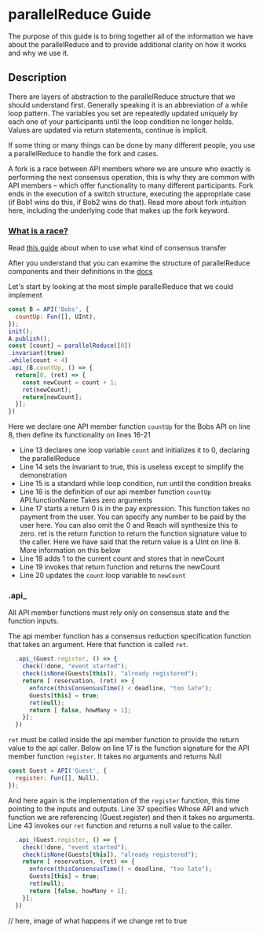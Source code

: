 # parallelReduce Guide
The purpose of this guide is to bring together all of the information we have about the parallelReduce and to provide additional clarity on how it works and why we use it.

## Description
There are layers of abstraction to the parallelReduce structure that we should understand first.  Generally speaking it is an abbreviation of a while loop pattern. The variables you set are repeatedly updated uniquely by each one of your participants until the loop condition no longer holds. Values are updated via return statements, continue is implicit.

If some thing or many things can be done by many different people, you use a parallelReduce to handle the fork and cases.

A fork is a race between API members where we are unsure who exactly is performing the next consensus operation, this is why they are common with API members – which offer functionality to many different participants. Fork ends in the execution of a switch structure, executing the appropriate case (if Bob1 wins do this, if Bob2 wins do that). Read more about fork intuition here, including the underlying code that makes up the fork keyword.

### [What is a race?](https://docs.reach.sh/rsh/step/#race)

Read [this guide](https://docs.reach.sh/guide/ctransfers/#guide-ctransfers) about when to use what kind of consensus transfer

After you understand that you can examine the structure of parallelReduce components and their definitions in the [docs](https://docs.reach.sh/rsh/consensus/#p_29)

Let's start by looking at the most simple parallelReduce that we could implement

```js
const B = API('Bobs', {
  countUp: Fun([], UInt),
});
init();
A.publish();
const [count] = parallelReduce([0])
.invariant(true)
.while(count < 4)
.api_(B.countUp, () => {
  return[0, (ret) => {
    const newCount = count + 1;
    ret(newCount);
    return[newCount];
  }];
})
```

Here we declare one API member function `countUp` for the Bobs API on line 8, then define its functionality on lines 16-21
- Line 13 declares one loop variable `count` and initializes it to 0, declaring the parallelReduce
- Line 14 sets the invariant to true, this is useless except to simplify the demonstration
- Line 15 is a standard while loop condition, run until the condition breaks
- Line 16 is the definition of our api member function `countUp`
API.functionName
Takes zero arguments
- Line 17 starts a return
0 is in the pay expression. This function takes no payment from the user. You can specify any number to be paid by the user here. You can also omit the 0 and Reach will synthesize this to zero.
ret is the return function to return the function signature value to the caller. Here we have said that the return value is a UInt on line 8. More information on this below
- Line 18 adds 1 to the current count and stores that in newCount
- Line 19 invokes that return function and returns the newCount
- Line 20 updates the `count` loop variable to `newCount`

### .api_
All API member functions must rely only on consensus state and the function inputs.

The api member function has a consensus reduction specification function that takes an argument. Here that function is called `ret`.

```js
  .api_(Guest.register, () => {
    check(!done, "event started");
    check(isNone(Guests[this]), "already registered");
    return [ reservation, (ret) => {
      enforce(thisConsensusTime() < deadline, "too late");
      Guests[this] = true;
      ret(null);
      return [ false, howMany + 1];
    }];
  })
```

`ret` must be called inside the api member function to provide the return value to the api caller. Below on line 17 is the function signature for the API member function `register`. It takes no arguments and returns Null

```js
const Guest = API('Guest', {
  register: Fun([], Null),
});
```

And here again is the implementation of the `register` function, this time pointing to the inputs and outputs. Line 37 specifies Whose API and which function we are referencing (Guest.register) and then it takes no arguments. Line 43 invokes our `ret` function and returns a null value to the caller.

```js
  .api_(Guest.register, () => {
    check(!done, "event started");
    check(isNone(Guests[this]), "already registered");
    return [ reservation, (ret) => {
      enforce(thisConsensusTime() < deadline, "too late");
      Guests[this] = true;
      ret(null);
      return [false, howMany + 1];
    }];
  })
```

// here, image of what happens if we change ret to true